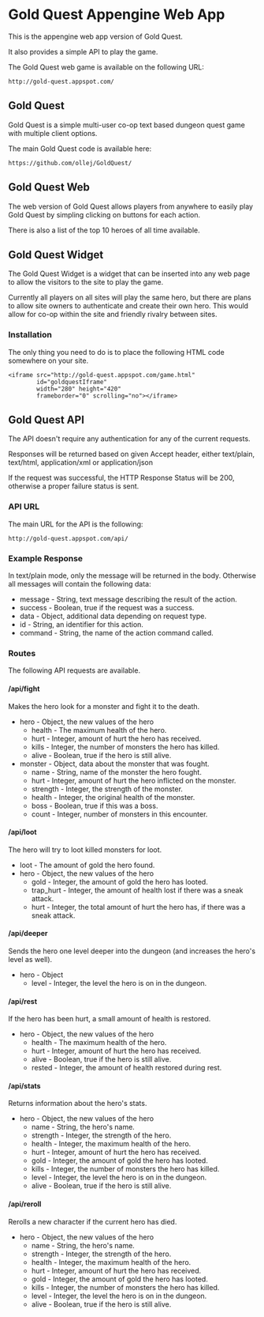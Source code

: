 Gold Quest Appengine Web App
============================

This is the appengine web app version of Gold Quest.

It also provides a simple API to play the game.

The Gold Quest web game is available on the following URL:

    http://gold-quest.appspot.com/

Gold Quest
----------
Gold Quest is a simple multi-user co-op text based dungeon quest game with multiple client options.

The main Gold Quest code is available here:

    https://github.com/ollej/GoldQuest/

Gold Quest Web
--------------
The web version of Gold Quest allows players from anywhere to easily play Gold Quest
by simpling clicking on buttons for each action.

There is also a list of the top 10 heroes of all time available.

Gold Quest Widget
-----------------

The Gold Quest Widget is a widget that can be inserted into any web page to
allow the visitors to the site to play the game.

Currently all players on all sites will play the same hero, but there are plans to
allow site owners to authenticate and create their own hero. This would allow for
co-op within the site and friendly rivalry between sites.

### Installation ###
The only thing you need to do is to place the following HTML code somewhere on your site.

    <iframe src="http://gold-quest.appspot.com/game.html" 
            id="goldquestIframe" 
            width="280" height="420" 
            frameborder="0" scrolling="no"></iframe>

Gold Quest API
--------------

The API doesn't require any authentication for any of the current requests.

Responses will be returned based on given Accept header, either text/plain,
text/html, application/xml or application/json

If the request was successful, the HTTP Response Status will be 200, otherwise
a proper failure status is sent.

### API URL ###
The main URL for the API is the following:

    http://gold-quest.appspot.com/api/

### Example Response ###
In text/plain mode, only the message will be returned in the body. Otherwise all messages
will contain the following data:

 * message - String, text message describing the result of the action.
 * success - Boolean, true if the request was a success.
 * data - Object, additional data depending on request type.
 * id - String, an identifier for this action.
 * command - String, the name of the action command called.

### Routes ###
The following API requests are available.

#### /api/fight ####
Makes the hero look for a monster and fight it to the death.

 * hero - Object, the new values of the hero
   * health - The maximum health of the hero. 
   * hurt - Integer, amount of hurt the hero has received.
   * kills - Integer, the number of monsters the hero has killed.
   * alive - Boolean, true if the hero is still alive.
 * monster - Object, data about the monster that was fought.
   * name - String, name of the monster the hero fought.
   * hurt - Integer, amount of hurt the hero inflicted on the monster.
   * strength - Integer, the strength of the monster.
   * health - Integer, the original health of the monster.
   * boss - Boolean, true if this was a boss.
   * count - Integer, number of monsters in this encounter.

#### /api/loot ####
The hero will try to loot killed monsters for loot.

 * loot - The amount of gold the hero found.
 * hero - Object, the new values of the hero
   * gold - Integer, the amount of gold the hero has looted.
   * trap_hurt - Integer, the amount of health lost if there was a sneak attack.
   * hurt - Integer, the total amount of hurt the hero has, if there was a sneak attack.

#### /api/deeper ####
Sends the hero one level deeper into the dungeon (and increases the hero's level as well).

 * hero - Object
   * level - Integer, the level the hero is on in the dungeon.

#### /api/rest ####
If the hero has been hurt, a small amount of health is restored.

 * hero - Object, the new values of the hero
   * health - The maximum health of the hero.
   * hurt - Integer, amount of hurt the hero has received.
   * alive - Boolean, true if the hero is still alive.
   * rested - Integer, the amount of health restored during rest.

#### /api/stats ####
Returns information about the hero's stats.

 * hero - Object, the new values of the hero
   * name - String, the hero's name.
   * strength - Integer, the strength of the hero.
   * health - Integer, the maximum health of the hero.
   * hurt - Integer, amount of hurt the hero has received.
   * gold - Integer, the amount of gold the hero has looted.
   * kills - Integer, the number of monsters the hero has killed.
   * level - Integer, the level the hero is on in the dungeon.
   * alive - Boolean, true if the hero is still alive.

#### /api/reroll ####
Rerolls a new character if the current hero has died.

 * hero - Object, the new values of the hero
   * name - String, the hero's name.
   * strength - Integer, the strength of the hero.
   * health - Integer, the maximum health of the hero.
   * hurt - Integer, amount of hurt the hero has received.
   * gold - Integer, the amount of gold the hero has looted.
   * kills - Integer, the number of monsters the hero has killed.
   * level - Integer, the level the hero is on in the dungeon.
   * alive - Boolean, true if the hero is still alive.

